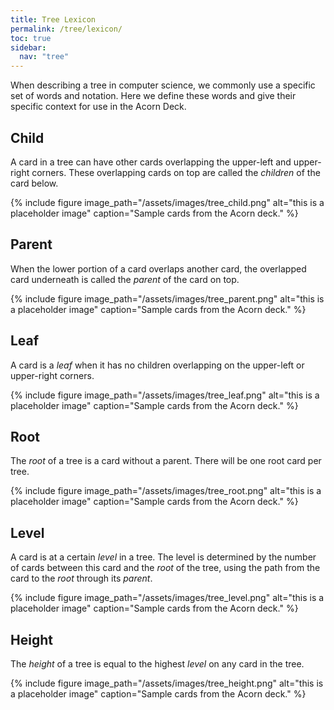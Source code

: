 ```yaml
---
title: Tree Lexicon
permalink: /tree/lexicon/
toc: true
sidebar:
  nav: "tree"
---
```


When describing a tree in computer science, we commonly use a specific
set of words and notation. Here we define these words and give their
specific context for use in the Acorn Deck.

## Child

A card in a tree can have other cards overlapping the upper-left and upper-right
corners. These overlapping cards on top are called the *children* of the card below.

{% include figure image_path="/assets/images/tree_child.png" alt="this is a placeholder image" caption="Sample cards from the Acorn deck." %}

## Parent

When the lower portion of a card overlaps another card, the overlapped card
underneath is called the *parent* of the card on top.

{% include figure image_path="/assets/images/tree_parent.png" alt="this is a placeholder image" caption="Sample cards from the Acorn deck." %}

## Leaf

A card is a *leaf* when it has no children overlapping on the upper-left or
upper-right corners.

{% include figure image_path="/assets/images/tree_leaf.png" alt="this is a placeholder image" caption="Sample cards from the Acorn deck." %}

## Root

The *root* of a tree is a card without a parent. There will be one root
card per tree.

{% include figure image_path="/assets/images/tree_root.png" alt="this is a placeholder image" caption="Sample cards from the Acorn deck." %}

## Level

A card is at a certain *level* in a tree. The level is determined by the number of cards
between this card and the *root* of the tree, using the path from the card to the *root*
through its *parent*.

{% include figure image_path="/assets/images/tree_level.png" alt="this is a placeholder image" caption="Sample cards from the Acorn deck." %}

## Height

The *height* of a tree is equal to the highest *level* on any card in the tree.

{% include figure image_path="/assets/images/tree_height.png" alt="this is a placeholder image" caption="Sample cards from the Acorn deck." %}
